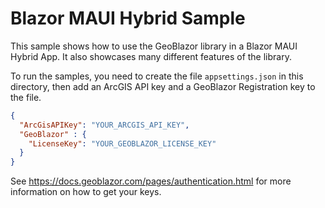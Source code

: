 ﻿# Blazor MAUI Hybrid Sample

This sample shows how to use the GeoBlazor library in a Blazor MAUI Hybrid App. It also showcases many different features of the library.

To run the samples, you need to create the file `appsettings.json` in this directory, then add an ArcGIS API key and a 
GeoBlazor Registration key to the file.

```json
{
  "ArcGisAPIKey": "YOUR_ARCGIS_API_KEY",
  "GeoBlazor" : {
    "LicenseKey": "YOUR_GEOBLAZOR_LICENSE_KEY"
  }
}
```

See https://docs.geoblazor.com/pages/authentication.html for more information on how to get your keys.